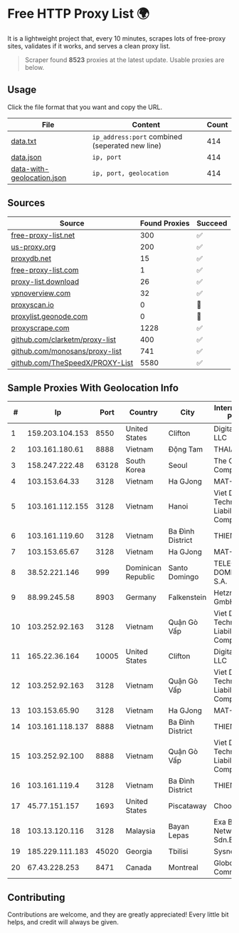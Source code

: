 
# Free HTTP Proxy List 🌍

It is a lightweight project that, every 10 minutes, scrapes lots of free-proxy sites, validates if it works, and serves a clean proxy list.


> Scraper found **8523** proxies at the latest update. Usable proxies are below.

## Usage

Click the file format that you want and copy the URL.


|File|Content|Count|
|----|-------|-----|
|[data.txt](https://raw.githubusercontent.com/themiralay/Proxy-List-World/master/data.txt)|`ip_address:port` combined (seperated new line)|414|
|[data.json](https://raw.githubusercontent.com/themiralay/Proxy-List-World/master/data.json)|`ip, port`|414|
|[data-with-geolocation.json](https://raw.githubusercontent.com/themiralay/Proxy-List-World/master/data-with-geolocation.json)|`ip, port, geolocation`|414|

## Sources

|Source|Found Proxies|Succeed|
|------|-------------|-------|
|[free-proxy-list.net](https://free-proxy-list.net)|300|✅|
|[us-proxy.org](https://www.us-proxy.org)|200|✅|
|[proxydb.net](http://proxydb.net)|15|✅|
|[free-proxy-list.com](https://free-proxy-list.com/?page=&port=&type%5B%5D=http&type%5B%5D=https&up_time=0&search=Search)|1|✅|
|[proxy-list.download](https://www.proxy-list.download/HTTP)|26|✅|
|[vpnoverview.com](https://vpnoverview.com/privacy/anonymous-browsing/free-proxy-servers)|32|✅|
|[proxyscan.io](https://www.proxyscan.io)|0|🚫|
|[proxylist.geonode.com](https://proxylist.geonode.com/api/proxy-list?limit=300&page=1&sort_by=lastChecked&sort_type=desc&protocols=http,https)|0|🚫|
|[proxyscrape.com](https://api.proxyscrape.com/v2/?request=displayproxies&protocol=http&timeout=10000&country=all&ssl=all&anonymity=all)|1228|✅|
|[github.com/clarketm/proxy-list](https://raw.githubusercontent.com/clarketm/proxy-list/master/proxy-list-raw.txt)|400|✅|
|[github.com/monosans/proxy-list](https://raw.githubusercontent.com/monosans/proxy-list/main/proxies/http.txt)|741|✅|
|[github.com/TheSpeedX/PROXY-List](https://raw.githubusercontent.com/TheSpeedX/PROXY-List/master/http.txt)|5580|✅|


## Sample Proxies With Geolocation Info

|#|Ip|Port|Country|City|Internet Service Provider|
|-|--|----|-------|----|-------------------------|
|1|159.203.104.153|8550|United States|Clifton|DigitalOcean, LLC|
|2|103.161.180.61|8888|Vietnam|Động Tam|THAIAN|
|3|158.247.222.48|63128|South Korea|Seoul|The Constant Company, LLC|
|4|103.153.64.33|3128|Vietnam|Ha GJong|MAT-HN|
|5|103.161.112.155|3128|Vietnam|Hanoi|Viet Digital Technology Liability Company|
|6|103.161.119.60|3128|Vietnam|Ba Đình District|THIENCO|
|7|103.153.65.67|3128|Vietnam|Ha GJong|MAT-HN|
|8|38.52.221.146|999|Dominican Republic|Santo Domingo|TELECABLE DOMINICANO, S.A.|
|9|88.99.245.58|8903|Germany|Falkenstein|Hetzner Online GmbH|
|10|103.252.92.163|3128|Vietnam|Quận Gò Vấp|Viet Digital Technology Liability Company|
|11|165.22.36.164|10005|United States|Clifton|DigitalOcean, LLC|
|12|103.252.92.163|3128|Vietnam|Quận Gò Vấp|Viet Digital Technology Liability Company|
|13|103.153.65.90|3128|Vietnam|Ha GJong|MAT-HN|
|14|103.161.118.137|8888|Vietnam|Ba Đình District|THIENCO|
|15|103.252.92.100|8888|Vietnam|Quận Gò Vấp|Viet Digital Technology Liability Company|
|16|103.161.119.4|3128|Vietnam|Ba Đình District|THIENCO|
|17|45.77.151.157|1693|United States|Piscataway|Choopa|
|18|103.13.120.116|3128|Malaysia|Bayan Lepas|Exa Bytes Network Sdn.Bhd.|
|19|185.229.111.183|45020|Georgia|Tbilisi|Sysnet LLC|
|20|67.43.228.253|8471|Canada|Montreal|GloboTech Communications|



## Contributing

Contributions are welcome, and they are greatly appreciated! Every
little bit helps, and credit will always be given.

